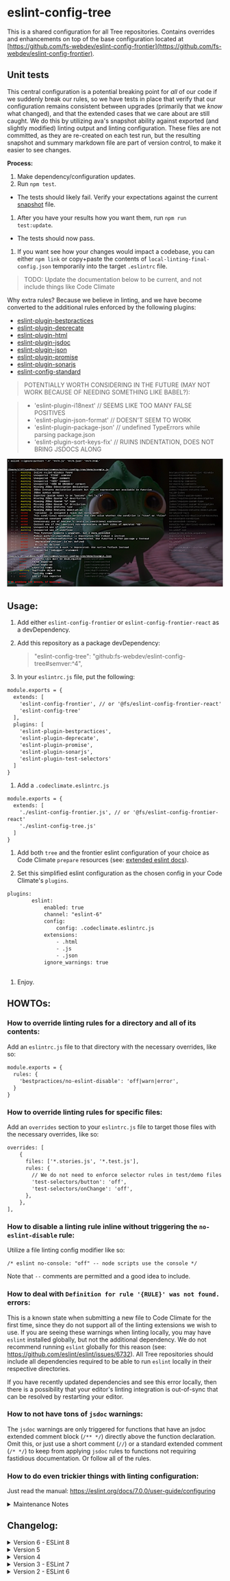 # eslint-config-tree

This is a shared configuration for all Tree repositories. Contains overrides and enhancements on top of the base configuration located at [https://github.com/fs-webdev/eslint-config-frontier](https://github.com/fs-webdev/eslint-config-frontier).

## Unit tests

This central configuration is a potential breaking point for _all_ of our code if we suddenly break our rules, so we have tests in place that verify that our configuration remains consistent between upgrades (primarily that we _know_ what changed), and that the extended cases that we care about are still caught. We do this by utilizing ava's snapshot ability against exported (and slightly modified) linting output and linting configuration. These files are not committed, as they are re-created on each test run, but the resulting snapshot and summary markdown file are part of version control, to make it easier to see changes.

**Process:**

1. Make dependency/configuration updates.
1. Run `npm test`.
  - The tests should likely fail. Verify your expectations against the current [snapshot](/demo/test/snapshots/linting-config.test.js.md) file.
1. After you have your results how you want them, run `npm run test:update`.
  - The tests should now pass.
1. If you want see how your changes would impact a codebase, you can either `npm link` or copy+paste the contents of `local-linting-final-config.json` temporarily into the target `.eslintrc` file.

> TODO: Update the documentation below to be current, and not include things like Code Climate

Why extra rules? Because we believe in linting, and we have become converted to the additional rules enforced by the following plugins:

 - [eslint-plugin-bestpractices](https://github.com/skye2k2/eslint-plugin-bestpractices)
 - [eslint-plugin-deprecate](https://github.com/AlexMost/eslint-plugin-deprecate)
 - [eslint-plugin-html](https://github.com/BenoitZugmeyer/eslint-plugin-html)
 - [eslint-plugin-jsdoc](https://github.com/gajus/eslint-plugin-jsdoc)
 - [eslint-plugin-json](https://github.com/azeemba/eslint-plugin-json)
 - [eslint-plugin-promise](https://github.com/xjamundx/eslint-plugin-promise)
 - [eslint-plugin-sonarjs](https://github.com/SonarSource/eslint-plugin-sonarjs)
 - [eslint-config-standard](https://github.com/standard/eslint-config-standard)

> POTENTIALLY WORTH CONSIDERING IN THE FUTURE (MAY NOT WORK BECAUSE OF NEEDING SOMETHING LIKE BABEL?):

> - 'eslint-plugin-i18next' // SEEMS LIKE TOO MANY FALSE POSITIVES
> - 'eslint-plugin-json-format' // DOESN'T SEEM TO WORK
> - 'eslint-plugin-package-json' // undefined TypeErrors while parsing package.json
> - 'eslint-plugin-sort-keys-fix' // RUINS INDENTATION, DOES NOT BRING JSDOCS ALONG

![alt text](demo/example-eslint-results.png "Example linting infractions for things the Tree team cares about")

## Usage:

 1. Add either `eslint-config-frontier` or `eslint-config-frontier-react` as a devDependency.

 1. Add this repository as a package devDependency:

    > "eslint-config-tree": "github:fs-webdev/eslint-config-tree#semver:^4",

 1. In your `eslintrc.js` file, put the following:
<pre><code>module.exports = {
  extends: [
    'eslint-config-frontier', // or '@fs/eslint-config-frontier-react'
    'eslint-config-tree'
  ],
  plugins: [
    'eslint-plugin-bestpractices',
    'eslint-plugin-deprecate',
    'eslint-plugin-promise',
    'eslint-plugin-sonarjs',
    'eslint-plugin-test-selectors'
  ]
}</code></pre>

 1. Add a `.codeclimate.eslintrc.js`
 <pre><code>module.exports = {
  extends: [
    './eslint-config-frontier.js', // or '@fs/eslint-config-frontier-react'
    './eslint-config-tree.js'
  ]
}</code></pre>

 1. Add both `tree` and the frontier eslint configuration of your choice as Code Climate `prepare` resources (see: [extended eslint docs](https://www.familysearch.org/frontier/legacy/ui-components/eslint-config-frontier/)).

 1. Set this simplified eslint configuration as the chosen config in your Code Climate's `plugins`.
 <pre><code>plugins:
		eslint:
			enabled: true
			channel: "eslint-6"
			config:
				config: .codeclimate.eslintrc.js
			extensions:
				- .html
				- .js
				- .json
			ignore_warnings: true
 </code></pre>

 1. Enjoy.

## HOWTOs:

### How to override linting rules for a directory and all of its contents:

Add an `eslintrc.js` file to that directory with the necessary overrides, like so:

```
module.exports = {
  rules: {
    'bestpractices/no-eslint-disable': 'off|warn|error',
  }
}
```

### How to override linting rules for specific files:

Add an `overrides` section to your `eslintrc.js` file to target those files with the necessary overrides, like so:

```
overrides: [
	{
	  files: ['*.stories.js', '*.test.js'],
	  rules: {
		// We do not need to enforce selector rules in test/demo files
	    'test-selectors/button': 'off',
	    'test-selectors/onChange': 'off',
	  },
	},
],
```

### How to disable a linting rule inline without triggering the `no-eslint-disable` rule:

Utilize a file linting config modifier like so:

```
/* eslint no-console: "off" -- node scripts use the console */

```

Note that `--` comments are permitted and a good idea to include.

<!--
DOES NOT CURRENTLY WORK, AND bestpractices/no-eslint-disable SHOULD PROBABLY BE MODIFIED TO TAKE THIS INTO ACCOUNT.
Or disable BOTH the desired rule and the no-eslint-disable rule:

```
// eslint-disable-next-line bestpractices/no-eslint-disable, no-console
```
-->

### How to deal with `Definition for rule '{RULE}' was not found.` errors:

This is a known state when submitting a new file to Code Climate for the first time, since they do not support all of the linting extensions we wish to use. If you are seeing these warnings when linting locally, you may have `eslint` installed globally, but not the additional dependency. We do not recommend running `eslint` globally for this reason (see: https://github.com/eslint/eslint/issues/6732). All Tree repositories should include all dependencies required to be able to run `eslint` locally in their respective directories.

If you have recently updated dependencies and see this error locally, then there is a possibility that your editor's linting integration is out-of-sync that can be resolved by restarting your editor.

### How to not have tons of `jsdoc` warnings:

The `jsdoc` warnings are only triggered for functions that have an jsdoc extended comment block (`/** */`) directly above the function declaration. Omit this, or just use a short comment (`//`) or a standard extended comment (`/* */`) to keep from applying `jsdoc` rules to functions not requiring fastidious documentation. Or follow all of the rules.

### How to do even trickier things with linting configuration:

Just read the manual: https://eslint.org/docs/7.0.0/user-guide/configuring

<details>
<summary>Maintenance Notes</summary>

## Testing/Updating:

Occasionally, there may be an update which breaks a rule in particular or linting in general. To this end, when running `npm test`, we output the current linting results to a text file, clean it up a little, and employ ava to run a snapshot comparison unit test to determine if our linting output has changed from the previous run.

If there has been a change (say you added a new rule, or there is a new valid violation triggered), you can update the snapshot via `npm run test:update`.

## Notes

- As noted in the `Testing/Updating` section, the only validation we do is to run linting against a file with a set of known failures. So we make sure to run `npm test` via a pre-push hook, and releases are automatically performed by a GitHub webhook.
- Because this is a public repository, there are complications in adding references to private services and communications channels, so there is no Travis CI build and no Code Climate integration.
- Coverage reporting ends up reporting on `lint-output.js`, instead of `index.js`, which is unhelpful, and so is also not used, for now.

</details>

## Changelog:

<details>
<summary>Version 6 - ESLint 8</summary>

- Update all linting subdependencies.
- Remove Code Climate/Polymer-related configurations and documentation.
- Add new final configuration test.
- Inherit more configuration from frontier (finally).

</details>

<details>
<summary>Version 5 </summary>

- Update all linting subdependencies.
- Add new rules.
- Set more reasonable defaults for some rules.
- Add best practices and examples for managing linting in varying projects.

</details>

<details>
<summary>Version 4 </summary>

- `eslint-plugin-no-only-tests` & `eslint-plugin-no-skip-tests` are redundant to to newly-implemented `jest/no-focused-tests` & `jest/no-disabled-tests` and have been removed.

</details>

<details>
<summary>Version 3 - ESLint 7</summary>

- ESLint and dependencies updated to version 7.

</details>

<details>
<summary>Version 2 - ESLint 6</summary>

- ESLint and dependencies based on version 6.

</details>
